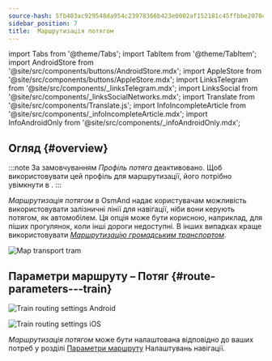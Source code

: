```yaml
---
source-hash: 5fb403ac929548da954c23978366b423e0002af152181c45ffbbe2070e386dcc
sidebar_position: 7
title:  Маршрутизація потягом
---
```

import Tabs from '@theme/Tabs';
import TabItem from '@theme/TabItem';
import AndroidStore from '@site/src/components/buttons/AndroidStore.mdx';
import AppleStore from '@site/src/components/buttons/AppleStore.mdx';
import LinksTelegram from '@site/src/components/_linksTelegram.mdx';
import LinksSocial from '@site/src/components/_linksSocialNetworks.mdx';
import Translate from '@site/src/components/Translate.js';
import InfoIncompleteArticle from '@site/src/components/_infoIncompleteArticle.mdx';
import InfoAndroidOnly from '@site/src/components/_infoAndroidOnly.mdx';




## Огляд {#overview}

:::note
За замовчуванням *Профіль потяга* деактивовано. Щоб використовувати цей профіль для маршрутизації, його потрібно увімкнути в *<Translate android="true" ids="shared_string_menu,shared_string_settings,application_profiles"/>*.
:::

*Маршрутизація потягом* в OsmAnd надає користувачам можливість використовувати залізничні лінії для навігації, ніби вони керують потягом, як автомобілем. Ця опція може бути корисною, наприклад, для піших прогулянок, коли інші дороги недоступні. В інших випадках краще використовувати *[Маршрутизацію громадським транспортом](./public-transport-navigation.md)*.

![Map transport tram](@site/static/img/navigation/routing/train_routing_overview.png)


## Параметри маршруту – Потяг {#route-parameters---train}

<Tabs groupId="operating-systems" queryString="current-os">

<TabItem value="android" label="Android">

![Train routing settings Android](@site/static/img/navigation/routing/train_routing_andr.png)

</TabItem>

<TabItem value="ios" label="iOS">

![Train routing settings iOS](@site/static/img/navigation/routing/train_routing_ios.png)

</TabItem>

</Tabs>

*Маршрутизація потягом* може бути налаштована відповідно до ваших потреб у розділі [Параметри маршруту](../guidance/navigation-settings.md#route-parameters) Налаштувань навігації.